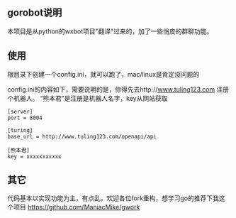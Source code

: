 ## gorobot说明

本项目是从python的wxbot项目"翻译"过来的，加了一些俏皮的群聊功能。

## 使用

根目录下创建一个config.ini，就可以跑了，mac/linux是肯定没问题的

config.ini的内容如下，需要说明的是，你得先去http://www.tuling123.com 注册个机器人。
“熊本君”是注册是机器人名字，key从网站获取
~~~
[server]
port = 8004

[turing]
base_url = http://www.tuling123.com/openapi/api

[熊本君]
key = xxxxxxxxxxx
~~~

## 其它

代码基本以实现功能为主，有点乱，欢迎各位fork重构，想学习go的推荐下我这个项目
https://github.com/ManiacMike/gwork

